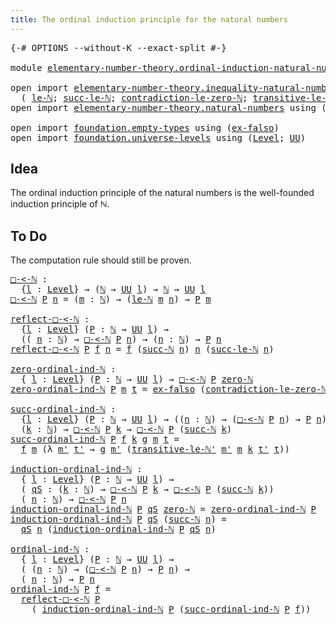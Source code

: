 ```yaml
---
title: The ordinal induction principle for the natural numbers
---
```


<pre class="Agda"><a id="81" class="Symbol">{-#</a> <a id="85" class="Keyword">OPTIONS</a> <a id="93" class="Pragma">--without-K</a> <a id="105" class="Pragma">--exact-split</a> <a id="119" class="Symbol">#-}</a>

<a id="124" class="Keyword">module</a> <a id="131" href="elementary-number-theory.ordinal-induction-natural-numbers.html" class="Module">elementary-number-theory.ordinal-induction-natural-numbers</a> <a id="190" class="Keyword">where</a>

<a id="197" class="Keyword">open</a> <a id="202" class="Keyword">import</a> <a id="209" href="elementary-number-theory.inequality-natural-numbers.html" class="Module">elementary-number-theory.inequality-natural-numbers</a> <a id="261" class="Keyword">using</a>
  <a id="269" class="Symbol">(</a> <a id="271" href="elementary-number-theory.inequality-natural-numbers.html#2079" class="Function">le-ℕ</a><a id="275" class="Symbol">;</a> <a id="277" href="elementary-number-theory.inequality-natural-numbers.html#9974" class="Function">succ-le-ℕ</a><a id="286" class="Symbol">;</a> <a id="288" href="elementary-number-theory.inequality-natural-numbers.html#10280" class="Function">contradiction-le-zero-ℕ</a><a id="311" class="Symbol">;</a> <a id="313" href="elementary-number-theory.inequality-natural-numbers.html#11350" class="Function">transitive-le-ℕ&#39;</a><a id="329" class="Symbol">)</a>
<a id="331" class="Keyword">open</a> <a id="336" class="Keyword">import</a> <a id="343" href="elementary-number-theory.natural-numbers.html" class="Module">elementary-number-theory.natural-numbers</a> <a id="384" class="Keyword">using</a> <a id="390" class="Symbol">(</a><a id="391" href="elementary-number-theory.natural-numbers.html#1548" class="Datatype">ℕ</a><a id="392" class="Symbol">;</a> <a id="394" href="elementary-number-theory.natural-numbers.html#1569" class="InductiveConstructor">zero-ℕ</a><a id="400" class="Symbol">;</a> <a id="402" href="elementary-number-theory.natural-numbers.html#1582" class="InductiveConstructor">succ-ℕ</a><a id="408" class="Symbol">)</a>

<a id="411" class="Keyword">open</a> <a id="416" class="Keyword">import</a> <a id="423" href="foundation.empty-types.html" class="Module">foundation.empty-types</a> <a id="446" class="Keyword">using</a> <a id="452" class="Symbol">(</a><a id="453" href="foundation-core.empty-types.html#1160" class="Function">ex-falso</a><a id="461" class="Symbol">)</a>
<a id="463" class="Keyword">open</a> <a id="468" class="Keyword">import</a> <a id="475" href="foundation.universe-levels.html" class="Module">foundation.universe-levels</a> <a id="502" class="Keyword">using</a> <a id="508" class="Symbol">(</a><a id="509" href="Agda.Primitive.html#597" class="Postulate">Level</a><a id="514" class="Symbol">;</a> <a id="516" href="foundation-core.universe-levels.html#235" class="Primitive">UU</a><a id="518" class="Symbol">)</a>
</pre>
## Idea

The ordinal induction principle of the natural numbers is the well-founded induction principle of ℕ.

## To Do

The computation rule should still be proven.

<pre class="Agda"><a id="□-&lt;-ℕ"></a><a id="700" href="elementary-number-theory.ordinal-induction-natural-numbers.html#700" class="Function">□-&lt;-ℕ</a> <a id="706" class="Symbol">:</a>
  <a id="710" class="Symbol">{</a><a id="711" href="elementary-number-theory.ordinal-induction-natural-numbers.html#711" class="Bound">l</a> <a id="713" class="Symbol">:</a> <a id="715" href="Agda.Primitive.html#597" class="Postulate">Level</a><a id="720" class="Symbol">}</a> <a id="722" class="Symbol">→</a> <a id="724" class="Symbol">(</a><a id="725" href="elementary-number-theory.natural-numbers.html#1548" class="Datatype">ℕ</a> <a id="727" class="Symbol">→</a> <a id="729" href="foundation-core.universe-levels.html#235" class="Primitive">UU</a> <a id="732" href="elementary-number-theory.ordinal-induction-natural-numbers.html#711" class="Bound">l</a><a id="733" class="Symbol">)</a> <a id="735" class="Symbol">→</a> <a id="737" href="elementary-number-theory.natural-numbers.html#1548" class="Datatype">ℕ</a> <a id="739" class="Symbol">→</a> <a id="741" href="foundation-core.universe-levels.html#235" class="Primitive">UU</a> <a id="744" href="elementary-number-theory.ordinal-induction-natural-numbers.html#711" class="Bound">l</a>
<a id="746" href="elementary-number-theory.ordinal-induction-natural-numbers.html#700" class="Function">□-&lt;-ℕ</a> <a id="752" href="elementary-number-theory.ordinal-induction-natural-numbers.html#752" class="Bound">P</a> <a id="754" href="elementary-number-theory.ordinal-induction-natural-numbers.html#754" class="Bound">n</a> <a id="756" class="Symbol">=</a> <a id="758" class="Symbol">(</a><a id="759" href="elementary-number-theory.ordinal-induction-natural-numbers.html#759" class="Bound">m</a> <a id="761" class="Symbol">:</a> <a id="763" href="elementary-number-theory.natural-numbers.html#1548" class="Datatype">ℕ</a><a id="764" class="Symbol">)</a> <a id="766" class="Symbol">→</a> <a id="768" class="Symbol">(</a><a id="769" href="elementary-number-theory.inequality-natural-numbers.html#2079" class="Function">le-ℕ</a> <a id="774" href="elementary-number-theory.ordinal-induction-natural-numbers.html#759" class="Bound">m</a> <a id="776" href="elementary-number-theory.ordinal-induction-natural-numbers.html#754" class="Bound">n</a><a id="777" class="Symbol">)</a> <a id="779" class="Symbol">→</a> <a id="781" href="elementary-number-theory.ordinal-induction-natural-numbers.html#752" class="Bound">P</a> <a id="783" href="elementary-number-theory.ordinal-induction-natural-numbers.html#759" class="Bound">m</a>

<a id="reflect-□-&lt;-ℕ"></a><a id="786" href="elementary-number-theory.ordinal-induction-natural-numbers.html#786" class="Function">reflect-□-&lt;-ℕ</a> <a id="800" class="Symbol">:</a>
  <a id="804" class="Symbol">{</a><a id="805" href="elementary-number-theory.ordinal-induction-natural-numbers.html#805" class="Bound">l</a> <a id="807" class="Symbol">:</a> <a id="809" href="Agda.Primitive.html#597" class="Postulate">Level</a><a id="814" class="Symbol">}</a> <a id="816" class="Symbol">(</a><a id="817" href="elementary-number-theory.ordinal-induction-natural-numbers.html#817" class="Bound">P</a> <a id="819" class="Symbol">:</a> <a id="821" href="elementary-number-theory.natural-numbers.html#1548" class="Datatype">ℕ</a> <a id="823" class="Symbol">→</a> <a id="825" href="foundation-core.universe-levels.html#235" class="Primitive">UU</a> <a id="828" href="elementary-number-theory.ordinal-induction-natural-numbers.html#805" class="Bound">l</a><a id="829" class="Symbol">)</a> <a id="831" class="Symbol">→</a>
  <a id="835" class="Symbol">((</a> <a id="838" href="elementary-number-theory.ordinal-induction-natural-numbers.html#838" class="Bound">n</a> <a id="840" class="Symbol">:</a> <a id="842" href="elementary-number-theory.natural-numbers.html#1548" class="Datatype">ℕ</a><a id="843" class="Symbol">)</a> <a id="845" class="Symbol">→</a> <a id="847" href="elementary-number-theory.ordinal-induction-natural-numbers.html#700" class="Function">□-&lt;-ℕ</a> <a id="853" href="elementary-number-theory.ordinal-induction-natural-numbers.html#817" class="Bound">P</a> <a id="855" href="elementary-number-theory.ordinal-induction-natural-numbers.html#838" class="Bound">n</a><a id="856" class="Symbol">)</a> <a id="858" class="Symbol">→</a> <a id="860" class="Symbol">(</a><a id="861" href="elementary-number-theory.ordinal-induction-natural-numbers.html#861" class="Bound">n</a> <a id="863" class="Symbol">:</a> <a id="865" href="elementary-number-theory.natural-numbers.html#1548" class="Datatype">ℕ</a><a id="866" class="Symbol">)</a> <a id="868" class="Symbol">→</a> <a id="870" href="elementary-number-theory.ordinal-induction-natural-numbers.html#817" class="Bound">P</a> <a id="872" href="elementary-number-theory.ordinal-induction-natural-numbers.html#861" class="Bound">n</a>
<a id="874" href="elementary-number-theory.ordinal-induction-natural-numbers.html#786" class="Function">reflect-□-&lt;-ℕ</a> <a id="888" href="elementary-number-theory.ordinal-induction-natural-numbers.html#888" class="Bound">P</a> <a id="890" href="elementary-number-theory.ordinal-induction-natural-numbers.html#890" class="Bound">f</a> <a id="892" href="elementary-number-theory.ordinal-induction-natural-numbers.html#892" class="Bound">n</a> <a id="894" class="Symbol">=</a> <a id="896" href="elementary-number-theory.ordinal-induction-natural-numbers.html#890" class="Bound">f</a> <a id="898" class="Symbol">(</a><a id="899" href="elementary-number-theory.natural-numbers.html#1582" class="InductiveConstructor">succ-ℕ</a> <a id="906" href="elementary-number-theory.ordinal-induction-natural-numbers.html#892" class="Bound">n</a><a id="907" class="Symbol">)</a> <a id="909" href="elementary-number-theory.ordinal-induction-natural-numbers.html#892" class="Bound">n</a> <a id="911" class="Symbol">(</a><a id="912" href="elementary-number-theory.inequality-natural-numbers.html#9974" class="Function">succ-le-ℕ</a> <a id="922" href="elementary-number-theory.ordinal-induction-natural-numbers.html#892" class="Bound">n</a><a id="923" class="Symbol">)</a>

<a id="zero-ordinal-ind-ℕ"></a><a id="926" href="elementary-number-theory.ordinal-induction-natural-numbers.html#926" class="Function">zero-ordinal-ind-ℕ</a> <a id="945" class="Symbol">:</a>
  <a id="949" class="Symbol">{</a> <a id="951" href="elementary-number-theory.ordinal-induction-natural-numbers.html#951" class="Bound">l</a> <a id="953" class="Symbol">:</a> <a id="955" href="Agda.Primitive.html#597" class="Postulate">Level</a><a id="960" class="Symbol">}</a> <a id="962" class="Symbol">(</a><a id="963" href="elementary-number-theory.ordinal-induction-natural-numbers.html#963" class="Bound">P</a> <a id="965" class="Symbol">:</a> <a id="967" href="elementary-number-theory.natural-numbers.html#1548" class="Datatype">ℕ</a> <a id="969" class="Symbol">→</a> <a id="971" href="foundation-core.universe-levels.html#235" class="Primitive">UU</a> <a id="974" href="elementary-number-theory.ordinal-induction-natural-numbers.html#951" class="Bound">l</a><a id="975" class="Symbol">)</a> <a id="977" class="Symbol">→</a> <a id="979" href="elementary-number-theory.ordinal-induction-natural-numbers.html#700" class="Function">□-&lt;-ℕ</a> <a id="985" href="elementary-number-theory.ordinal-induction-natural-numbers.html#963" class="Bound">P</a> <a id="987" href="elementary-number-theory.natural-numbers.html#1569" class="InductiveConstructor">zero-ℕ</a>
<a id="994" href="elementary-number-theory.ordinal-induction-natural-numbers.html#926" class="Function">zero-ordinal-ind-ℕ</a> <a id="1013" href="elementary-number-theory.ordinal-induction-natural-numbers.html#1013" class="Bound">P</a> <a id="1015" href="elementary-number-theory.ordinal-induction-natural-numbers.html#1015" class="Bound">m</a> <a id="1017" href="elementary-number-theory.ordinal-induction-natural-numbers.html#1017" class="Bound">t</a> <a id="1019" class="Symbol">=</a> <a id="1021" href="foundation-core.empty-types.html#1160" class="Function">ex-falso</a> <a id="1030" class="Symbol">(</a><a id="1031" href="elementary-number-theory.inequality-natural-numbers.html#10280" class="Function">contradiction-le-zero-ℕ</a> <a id="1055" href="elementary-number-theory.ordinal-induction-natural-numbers.html#1015" class="Bound">m</a> <a id="1057" href="elementary-number-theory.ordinal-induction-natural-numbers.html#1017" class="Bound">t</a><a id="1058" class="Symbol">)</a>

<a id="succ-ordinal-ind-ℕ"></a><a id="1061" href="elementary-number-theory.ordinal-induction-natural-numbers.html#1061" class="Function">succ-ordinal-ind-ℕ</a> <a id="1080" class="Symbol">:</a>
  <a id="1084" class="Symbol">{</a><a id="1085" href="elementary-number-theory.ordinal-induction-natural-numbers.html#1085" class="Bound">l</a> <a id="1087" class="Symbol">:</a> <a id="1089" href="Agda.Primitive.html#597" class="Postulate">Level</a><a id="1094" class="Symbol">}</a> <a id="1096" class="Symbol">(</a><a id="1097" href="elementary-number-theory.ordinal-induction-natural-numbers.html#1097" class="Bound">P</a> <a id="1099" class="Symbol">:</a> <a id="1101" href="elementary-number-theory.natural-numbers.html#1548" class="Datatype">ℕ</a> <a id="1103" class="Symbol">→</a> <a id="1105" href="foundation-core.universe-levels.html#235" class="Primitive">UU</a> <a id="1108" href="elementary-number-theory.ordinal-induction-natural-numbers.html#1085" class="Bound">l</a><a id="1109" class="Symbol">)</a> <a id="1111" class="Symbol">→</a> <a id="1113" class="Symbol">((</a><a id="1115" href="elementary-number-theory.ordinal-induction-natural-numbers.html#1115" class="Bound">n</a> <a id="1117" class="Symbol">:</a> <a id="1119" href="elementary-number-theory.natural-numbers.html#1548" class="Datatype">ℕ</a><a id="1120" class="Symbol">)</a> <a id="1122" class="Symbol">→</a> <a id="1124" class="Symbol">(</a><a id="1125" href="elementary-number-theory.ordinal-induction-natural-numbers.html#700" class="Function">□-&lt;-ℕ</a> <a id="1131" href="elementary-number-theory.ordinal-induction-natural-numbers.html#1097" class="Bound">P</a> <a id="1133" href="elementary-number-theory.ordinal-induction-natural-numbers.html#1115" class="Bound">n</a><a id="1134" class="Symbol">)</a> <a id="1136" class="Symbol">→</a> <a id="1138" href="elementary-number-theory.ordinal-induction-natural-numbers.html#1097" class="Bound">P</a> <a id="1140" href="elementary-number-theory.ordinal-induction-natural-numbers.html#1115" class="Bound">n</a><a id="1141" class="Symbol">)</a> <a id="1143" class="Symbol">→</a>
  <a id="1147" class="Symbol">(</a><a id="1148" href="elementary-number-theory.ordinal-induction-natural-numbers.html#1148" class="Bound">k</a> <a id="1150" class="Symbol">:</a> <a id="1152" href="elementary-number-theory.natural-numbers.html#1548" class="Datatype">ℕ</a><a id="1153" class="Symbol">)</a> <a id="1155" class="Symbol">→</a> <a id="1157" href="elementary-number-theory.ordinal-induction-natural-numbers.html#700" class="Function">□-&lt;-ℕ</a> <a id="1163" href="elementary-number-theory.ordinal-induction-natural-numbers.html#1097" class="Bound">P</a> <a id="1165" href="elementary-number-theory.ordinal-induction-natural-numbers.html#1148" class="Bound">k</a> <a id="1167" class="Symbol">→</a> <a id="1169" href="elementary-number-theory.ordinal-induction-natural-numbers.html#700" class="Function">□-&lt;-ℕ</a> <a id="1175" href="elementary-number-theory.ordinal-induction-natural-numbers.html#1097" class="Bound">P</a> <a id="1177" class="Symbol">(</a><a id="1178" href="elementary-number-theory.natural-numbers.html#1582" class="InductiveConstructor">succ-ℕ</a> <a id="1185" href="elementary-number-theory.ordinal-induction-natural-numbers.html#1148" class="Bound">k</a><a id="1186" class="Symbol">)</a>
<a id="1188" href="elementary-number-theory.ordinal-induction-natural-numbers.html#1061" class="Function">succ-ordinal-ind-ℕ</a> <a id="1207" href="elementary-number-theory.ordinal-induction-natural-numbers.html#1207" class="Bound">P</a> <a id="1209" href="elementary-number-theory.ordinal-induction-natural-numbers.html#1209" class="Bound">f</a> <a id="1211" href="elementary-number-theory.ordinal-induction-natural-numbers.html#1211" class="Bound">k</a> <a id="1213" href="elementary-number-theory.ordinal-induction-natural-numbers.html#1213" class="Bound">g</a> <a id="1215" href="elementary-number-theory.ordinal-induction-natural-numbers.html#1215" class="Bound">m</a> <a id="1217" href="elementary-number-theory.ordinal-induction-natural-numbers.html#1217" class="Bound">t</a> <a id="1219" class="Symbol">=</a>
  <a id="1223" href="elementary-number-theory.ordinal-induction-natural-numbers.html#1209" class="Bound">f</a> <a id="1225" href="elementary-number-theory.ordinal-induction-natural-numbers.html#1215" class="Bound">m</a> <a id="1227" class="Symbol">(λ</a> <a id="1230" href="elementary-number-theory.ordinal-induction-natural-numbers.html#1230" class="Bound">m&#39;</a> <a id="1233" href="elementary-number-theory.ordinal-induction-natural-numbers.html#1233" class="Bound">t&#39;</a> <a id="1236" class="Symbol">→</a> <a id="1238" href="elementary-number-theory.ordinal-induction-natural-numbers.html#1213" class="Bound">g</a> <a id="1240" href="elementary-number-theory.ordinal-induction-natural-numbers.html#1230" class="Bound">m&#39;</a> <a id="1243" class="Symbol">(</a><a id="1244" href="elementary-number-theory.inequality-natural-numbers.html#11350" class="Function">transitive-le-ℕ&#39;</a> <a id="1261" href="elementary-number-theory.ordinal-induction-natural-numbers.html#1230" class="Bound">m&#39;</a> <a id="1264" href="elementary-number-theory.ordinal-induction-natural-numbers.html#1215" class="Bound">m</a> <a id="1266" href="elementary-number-theory.ordinal-induction-natural-numbers.html#1211" class="Bound">k</a> <a id="1268" href="elementary-number-theory.ordinal-induction-natural-numbers.html#1233" class="Bound">t&#39;</a> <a id="1271" href="elementary-number-theory.ordinal-induction-natural-numbers.html#1217" class="Bound">t</a><a id="1272" class="Symbol">))</a>

<a id="induction-ordinal-ind-ℕ"></a><a id="1276" href="elementary-number-theory.ordinal-induction-natural-numbers.html#1276" class="Function">induction-ordinal-ind-ℕ</a> <a id="1300" class="Symbol">:</a>
  <a id="1304" class="Symbol">{</a> <a id="1306" href="elementary-number-theory.ordinal-induction-natural-numbers.html#1306" class="Bound">l</a> <a id="1308" class="Symbol">:</a> <a id="1310" href="Agda.Primitive.html#597" class="Postulate">Level</a><a id="1315" class="Symbol">}</a> <a id="1317" class="Symbol">(</a><a id="1318" href="elementary-number-theory.ordinal-induction-natural-numbers.html#1318" class="Bound">P</a> <a id="1320" class="Symbol">:</a> <a id="1322" href="elementary-number-theory.natural-numbers.html#1548" class="Datatype">ℕ</a> <a id="1324" class="Symbol">→</a> <a id="1326" href="foundation-core.universe-levels.html#235" class="Primitive">UU</a> <a id="1329" href="elementary-number-theory.ordinal-induction-natural-numbers.html#1306" class="Bound">l</a><a id="1330" class="Symbol">)</a> <a id="1332" class="Symbol">→</a>
  <a id="1336" class="Symbol">(</a> <a id="1338" href="elementary-number-theory.ordinal-induction-natural-numbers.html#1338" class="Bound">qS</a> <a id="1341" class="Symbol">:</a> <a id="1343" class="Symbol">(</a><a id="1344" href="elementary-number-theory.ordinal-induction-natural-numbers.html#1344" class="Bound">k</a> <a id="1346" class="Symbol">:</a> <a id="1348" href="elementary-number-theory.natural-numbers.html#1548" class="Datatype">ℕ</a><a id="1349" class="Symbol">)</a> <a id="1351" class="Symbol">→</a> <a id="1353" href="elementary-number-theory.ordinal-induction-natural-numbers.html#700" class="Function">□-&lt;-ℕ</a> <a id="1359" href="elementary-number-theory.ordinal-induction-natural-numbers.html#1318" class="Bound">P</a> <a id="1361" href="elementary-number-theory.ordinal-induction-natural-numbers.html#1344" class="Bound">k</a> <a id="1363" class="Symbol">→</a> <a id="1365" href="elementary-number-theory.ordinal-induction-natural-numbers.html#700" class="Function">□-&lt;-ℕ</a> <a id="1371" href="elementary-number-theory.ordinal-induction-natural-numbers.html#1318" class="Bound">P</a> <a id="1373" class="Symbol">(</a><a id="1374" href="elementary-number-theory.natural-numbers.html#1582" class="InductiveConstructor">succ-ℕ</a> <a id="1381" href="elementary-number-theory.ordinal-induction-natural-numbers.html#1344" class="Bound">k</a><a id="1382" class="Symbol">))</a>
  <a id="1387" class="Symbol">(</a> <a id="1389" href="elementary-number-theory.ordinal-induction-natural-numbers.html#1389" class="Bound">n</a> <a id="1391" class="Symbol">:</a> <a id="1393" href="elementary-number-theory.natural-numbers.html#1548" class="Datatype">ℕ</a><a id="1394" class="Symbol">)</a> <a id="1396" class="Symbol">→</a> <a id="1398" href="elementary-number-theory.ordinal-induction-natural-numbers.html#700" class="Function">□-&lt;-ℕ</a> <a id="1404" href="elementary-number-theory.ordinal-induction-natural-numbers.html#1318" class="Bound">P</a> <a id="1406" href="elementary-number-theory.ordinal-induction-natural-numbers.html#1389" class="Bound">n</a>
<a id="1408" href="elementary-number-theory.ordinal-induction-natural-numbers.html#1276" class="Function">induction-ordinal-ind-ℕ</a> <a id="1432" href="elementary-number-theory.ordinal-induction-natural-numbers.html#1432" class="Bound">P</a> <a id="1434" href="elementary-number-theory.ordinal-induction-natural-numbers.html#1434" class="Bound">qS</a> <a id="1437" href="elementary-number-theory.natural-numbers.html#1569" class="InductiveConstructor">zero-ℕ</a> <a id="1444" class="Symbol">=</a> <a id="1446" href="elementary-number-theory.ordinal-induction-natural-numbers.html#926" class="Function">zero-ordinal-ind-ℕ</a> <a id="1465" href="elementary-number-theory.ordinal-induction-natural-numbers.html#1432" class="Bound">P</a> 
<a id="1468" href="elementary-number-theory.ordinal-induction-natural-numbers.html#1276" class="Function">induction-ordinal-ind-ℕ</a> <a id="1492" href="elementary-number-theory.ordinal-induction-natural-numbers.html#1492" class="Bound">P</a> <a id="1494" href="elementary-number-theory.ordinal-induction-natural-numbers.html#1494" class="Bound">qS</a> <a id="1497" class="Symbol">(</a><a id="1498" href="elementary-number-theory.natural-numbers.html#1582" class="InductiveConstructor">succ-ℕ</a> <a id="1505" href="elementary-number-theory.ordinal-induction-natural-numbers.html#1505" class="Bound">n</a><a id="1506" class="Symbol">)</a> <a id="1508" class="Symbol">=</a>
  <a id="1512" href="elementary-number-theory.ordinal-induction-natural-numbers.html#1494" class="Bound">qS</a> <a id="1515" href="elementary-number-theory.ordinal-induction-natural-numbers.html#1505" class="Bound">n</a> <a id="1517" class="Symbol">(</a><a id="1518" href="elementary-number-theory.ordinal-induction-natural-numbers.html#1276" class="Function">induction-ordinal-ind-ℕ</a> <a id="1542" href="elementary-number-theory.ordinal-induction-natural-numbers.html#1492" class="Bound">P</a> <a id="1544" href="elementary-number-theory.ordinal-induction-natural-numbers.html#1494" class="Bound">qS</a> <a id="1547" href="elementary-number-theory.ordinal-induction-natural-numbers.html#1505" class="Bound">n</a><a id="1548" class="Symbol">)</a>

<a id="ordinal-ind-ℕ"></a><a id="1551" href="elementary-number-theory.ordinal-induction-natural-numbers.html#1551" class="Function">ordinal-ind-ℕ</a> <a id="1565" class="Symbol">:</a>
  <a id="1569" class="Symbol">{</a> <a id="1571" href="elementary-number-theory.ordinal-induction-natural-numbers.html#1571" class="Bound">l</a> <a id="1573" class="Symbol">:</a> <a id="1575" href="Agda.Primitive.html#597" class="Postulate">Level</a><a id="1580" class="Symbol">}</a> <a id="1582" class="Symbol">(</a><a id="1583" href="elementary-number-theory.ordinal-induction-natural-numbers.html#1583" class="Bound">P</a> <a id="1585" class="Symbol">:</a> <a id="1587" href="elementary-number-theory.natural-numbers.html#1548" class="Datatype">ℕ</a> <a id="1589" class="Symbol">→</a> <a id="1591" href="foundation-core.universe-levels.html#235" class="Primitive">UU</a> <a id="1594" href="elementary-number-theory.ordinal-induction-natural-numbers.html#1571" class="Bound">l</a><a id="1595" class="Symbol">)</a> <a id="1597" class="Symbol">→</a>
  <a id="1601" class="Symbol">(</a> <a id="1603" class="Symbol">(</a><a id="1604" href="elementary-number-theory.ordinal-induction-natural-numbers.html#1604" class="Bound">n</a> <a id="1606" class="Symbol">:</a> <a id="1608" href="elementary-number-theory.natural-numbers.html#1548" class="Datatype">ℕ</a><a id="1609" class="Symbol">)</a> <a id="1611" class="Symbol">→</a> <a id="1613" class="Symbol">(</a><a id="1614" href="elementary-number-theory.ordinal-induction-natural-numbers.html#700" class="Function">□-&lt;-ℕ</a> <a id="1620" href="elementary-number-theory.ordinal-induction-natural-numbers.html#1583" class="Bound">P</a> <a id="1622" href="elementary-number-theory.ordinal-induction-natural-numbers.html#1604" class="Bound">n</a><a id="1623" class="Symbol">)</a> <a id="1625" class="Symbol">→</a> <a id="1627" href="elementary-number-theory.ordinal-induction-natural-numbers.html#1583" class="Bound">P</a> <a id="1629" href="elementary-number-theory.ordinal-induction-natural-numbers.html#1604" class="Bound">n</a><a id="1630" class="Symbol">)</a> <a id="1632" class="Symbol">→</a>
  <a id="1636" class="Symbol">(</a> <a id="1638" href="elementary-number-theory.ordinal-induction-natural-numbers.html#1638" class="Bound">n</a> <a id="1640" class="Symbol">:</a> <a id="1642" href="elementary-number-theory.natural-numbers.html#1548" class="Datatype">ℕ</a><a id="1643" class="Symbol">)</a> <a id="1645" class="Symbol">→</a> <a id="1647" href="elementary-number-theory.ordinal-induction-natural-numbers.html#1583" class="Bound">P</a> <a id="1649" href="elementary-number-theory.ordinal-induction-natural-numbers.html#1638" class="Bound">n</a>
<a id="1651" href="elementary-number-theory.ordinal-induction-natural-numbers.html#1551" class="Function">ordinal-ind-ℕ</a> <a id="1665" href="elementary-number-theory.ordinal-induction-natural-numbers.html#1665" class="Bound">P</a> <a id="1667" href="elementary-number-theory.ordinal-induction-natural-numbers.html#1667" class="Bound">f</a> <a id="1669" class="Symbol">=</a>
  <a id="1673" href="elementary-number-theory.ordinal-induction-natural-numbers.html#786" class="Function">reflect-□-&lt;-ℕ</a> <a id="1687" href="elementary-number-theory.ordinal-induction-natural-numbers.html#1665" class="Bound">P</a>
    <a id="1693" class="Symbol">(</a> <a id="1695" href="elementary-number-theory.ordinal-induction-natural-numbers.html#1276" class="Function">induction-ordinal-ind-ℕ</a> <a id="1719" href="elementary-number-theory.ordinal-induction-natural-numbers.html#1665" class="Bound">P</a> <a id="1721" class="Symbol">(</a><a id="1722" href="elementary-number-theory.ordinal-induction-natural-numbers.html#1061" class="Function">succ-ordinal-ind-ℕ</a> <a id="1741" href="elementary-number-theory.ordinal-induction-natural-numbers.html#1665" class="Bound">P</a> <a id="1743" href="elementary-number-theory.ordinal-induction-natural-numbers.html#1667" class="Bound">f</a><a id="1744" class="Symbol">))</a>
</pre>